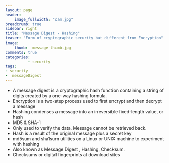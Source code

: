 ```yaml
---
layout: page
header:
    image_fullwidth: "cam.jpg"
breadcrumb: true
sidebar: right
title: "Message Digest - Hashing"
teaser: "Form of cryptographic security but different from Encryption"
image:
    thumb:  message-thumb.jpg
comments: true
categories:
          - security
tags:
- security
-  messageDigest
---
```

-  A message digest is a cryptographic hash function containing a string of digits created by a one-way hashing formula.
-  Encryption is a two-step process used to first encrypt and then decrypt a message
-  Hashing condenses a message into an irreversible fixed-length value, or hash
-  MD5 & SHA-1
-  Only used to verify the data. Message cannot be retrieved back.
-  Hash is a result of the original message plus a secret key
-  md5sum and sha1sum utilities on a Linux or UNIX machine to experiment with hashing
-  Also known as Message Digest , Hashing, Checksum.
-  Checksums or digital fingerprints at download sites
